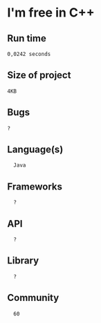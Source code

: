 # I'm free in C++
## Run time
    0,0242 seconds
## Size of project
    4KB
## Bugs
    ?
## Language(s)
      Java
## Frameworks
      ?
## API
      ?
## Library
      ?
## Community
      60
      
